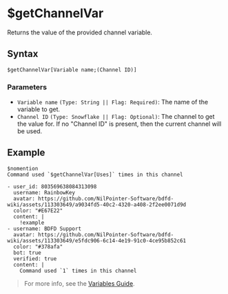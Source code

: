 # $getChannelVar
Returns the value of the provided channel variable.

## Syntax
```
$getChannelVar[Variable name;(Channel ID)]
```

### Parameters
- `Variable name` `(Type: String || Flag: Required)`: The name of the variable to get.
- `Channel ID` `(Type: Snowflake || Flag: Optional)`: The channel to get the value for. If no "Channel ID" is present, then the current channel will be used.

## Example
```
$nomention
Command used `$getChannelVar[Uses]` times in this channel
```

``` discord yaml
- user_id: 803569638084313098
  username: RainbowKey
  avatar: https://github.com/NilPointer-Software/bdfd-wiki/assets/113303649/a9034fd5-40c2-4320-a408-2f2ee0071d9d
  color: "#E67E22"
  content: |
    !example
- username: BDFD Support
  avatar: https://github.com/NilPointer-Software/bdfd-wiki/assets/113303649/e5fdc906-6c14-4e19-91c0-4ce95b852c61
  color: "#378afa"
  bot: true
  verified: true
  content: |
    Command used `1` times in this channel
```

> For more info, see the [Variables Guide](../guides/introduction/variables.md).

